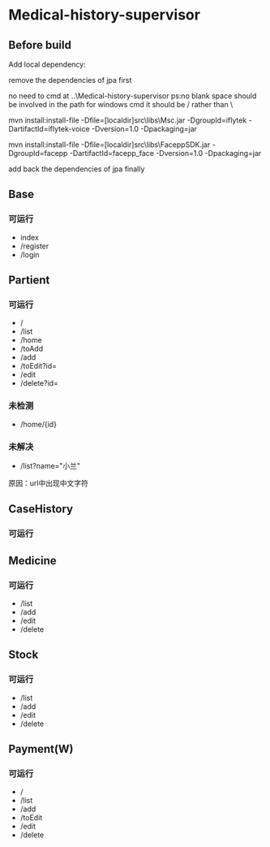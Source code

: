 ﻿# Medical-history-supervisor
## Before build
Add local dependency: 

remove the dependencies of jpa first

no need to cmd at ..\Medical-history-supervisor
ps:no blank space should be involved in the path
  for windows cmd it should be / rather than \

mvn install:install-file -Dfile=[localdir]src\libs\Msc.jar -DgroupId=iflytek -DartifactId=iflytek-voice -Dversion=1.0 -Dpackaging=jar

mvn install:install-file -Dfile=[localdir]src\libs\FaceppSDK.jar -DgroupId=facepp -DartifactId=facepp_face -Dversion=1.0 -Dpackaging=jar


add back the dependencies of jpa finally

## Base

### 可运行
- index
- /register
- /login

## Partient

### 可运行

- /
- /list
- /home
- /toAdd
- /add
- /toEdit?id=
- /edit
- /delete?id=

### 未检测

- /home/{id}

### 未解决

- /list?name="小兰"

原因：url中出现中文字符



## CaseHistory

### 可运行





## Medicine

### 可运行

- /list
- /add
- /edit
- /delete



## Stock

### 可运行

- /list
- /add
- /edit
- /delete



## Payment(W)

### 可运行

- /
- /list
- /add
- /toEdit
- /edit
- /delete

